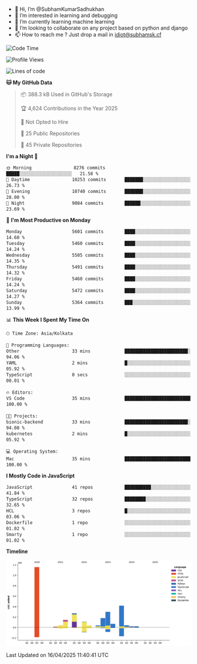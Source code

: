- 👋 Hi, I’m @SubhamKumarSadhukhan
- 👀 I’m interested in learning and debugging
- 🌱 I’m currently learning machine learning
- 💞️ I’m looking to collaborate on any project based on python and django
- 📫 How to reach me ?
      Just drop a mail in idiot@subhamsk.cf

<!---
SubhamKumarSadhukhan/SubhamKumarSadhukhan is a ✨ special ✨ repository because its `README.md` (this file) appears on your GitHub profile.
You can click the Preview link to take a look at your changes.
--->


<!--START_SECTION:waka-->
![Code Time](http://img.shields.io/badge/Code%20Time-2%2C830%20hrs%204%20mins-blue)

![Profile Views](http://img.shields.io/badge/Profile%20Views-0-blue)

![Lines of code](https://img.shields.io/badge/From%20Hello%20World%20I%27ve%20Written-2.8%20million%20lines%20of%20code-blue)

**🐱 My GitHub Data** 

> 📦 388.3 kB Used in GitHub's Storage 
 > 
> 🏆 4,624 Contributions in the Year 2025
 > 
> 🚫 Not Opted to Hire
 > 
> 📜 25 Public Repositories 
 > 
> 🔑 45 Private Repositories 
 > 
**I'm a Night 🦉** 

```text
🌞 Morning                8276 commits        █████░░░░░░░░░░░░░░░░░░░░   21.58 % 
🌆 Daytime                10253 commits       ███████░░░░░░░░░░░░░░░░░░   26.73 % 
🌃 Evening                10740 commits       ███████░░░░░░░░░░░░░░░░░░   28.00 % 
🌙 Night                  9084 commits        ██████░░░░░░░░░░░░░░░░░░░   23.69 % 
```
📅 **I'm Most Productive on Monday** 

```text
Monday                   5601 commits        ████░░░░░░░░░░░░░░░░░░░░░   14.60 % 
Tuesday                  5460 commits        ████░░░░░░░░░░░░░░░░░░░░░   14.24 % 
Wednesday                5505 commits        ████░░░░░░░░░░░░░░░░░░░░░   14.35 % 
Thursday                 5491 commits        ████░░░░░░░░░░░░░░░░░░░░░   14.32 % 
Friday                   5460 commits        ████░░░░░░░░░░░░░░░░░░░░░   14.24 % 
Saturday                 5472 commits        ████░░░░░░░░░░░░░░░░░░░░░   14.27 % 
Sunday                   5364 commits        ███░░░░░░░░░░░░░░░░░░░░░░   13.99 % 
```


📊 **This Week I Spent My Time On** 

```text
🕑︎ Time Zone: Asia/Kolkata

💬 Programming Languages: 
Other                    33 mins             ████████████████████████░   94.06 % 
YAML                     2 mins              █░░░░░░░░░░░░░░░░░░░░░░░░   05.92 % 
TypeScript               0 secs              ░░░░░░░░░░░░░░░░░░░░░░░░░   00.01 % 

🔥 Editors: 
VS Code                  35 mins             █████████████████████████   100.00 % 

🐱‍💻 Projects: 
bionic-backend           33 mins             ████████████████████████░   94.08 % 
kubernetes               2 mins              █░░░░░░░░░░░░░░░░░░░░░░░░   05.92 % 

💻 Operating System: 
Mac                      35 mins             █████████████████████████   100.00 % 
```

**I Mostly Code in JavaScript** 

```text
JavaScript               41 repos            ██████████░░░░░░░░░░░░░░░   41.84 % 
TypeScript               32 repos            ████████░░░░░░░░░░░░░░░░░   32.65 % 
HCL                      3 repos             █░░░░░░░░░░░░░░░░░░░░░░░░   03.06 % 
Dockerfile               1 repo              ░░░░░░░░░░░░░░░░░░░░░░░░░   01.02 % 
Smarty                   1 repo              ░░░░░░░░░░░░░░░░░░░░░░░░░   01.02 % 
```



**Timeline**

![Lines of Code chart](https://raw.githubusercontent.com/SubhamKumarSadhukhan/SubhamKumarSadhukhan/main/assets/bar_graph.png)


 Last Updated on 16/04/2025 11:40:41 UTC
<!--END_SECTION:waka-->
